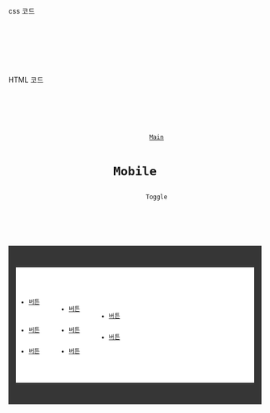 css 코드

<pre>
<code>
    <style>
        /* 토글 구현 */
        #toggle { display: none; }
        #toggle + #wrap > #toggle_gnb_wrap { display: none; }
        #toggle:checked + #wrap > #toggle_gnb_wrap { display: block; }

        /* 레이아웃 색상 */
        #toggle_gnb_wrap {
            background: #363636;
            padding: 15px;
        }
        #toggle_gnb {
            background: #FFFFFF;
            padding: 5px;
        }

        /* 토글 목록 */
        #toggle_gnb > ul { overflow: hidden; }
        #toggle_gnb > ul > li {
            width: 80px; float: left;
        }
    </style>
</code>
</pre>

<br>

HTML 코드

<pre>
<code>
    <input id="toggle" type="checkbox" />
    <div id="wrap">
        <header id="main_header">
            <a class="left" href="#">Main</a>
            <h1>Mobile</h1>
            <label class="right" for="toggle" onclick="">Toggle</label>
        </header>
        <div id="toggle_gnb_wrap">
            <div id="toggle_gnb">
                <ul>
                    <li><a href="#">버튼</a></li>
                    <li><a href="#">버튼</a></li>
                    <li><a href="#">버튼</a></li>
                    <li><a href="#">버튼</a></li>
                    <li><a href="#">버튼</a></li>
                    <li><a href="#">버튼</a></li>
                    <li><a href="#">버튼</a></li>
                    <li><a href="#">버튼</a></li>
                </ul>
            </div>
        </div>
</code>
</pre>
